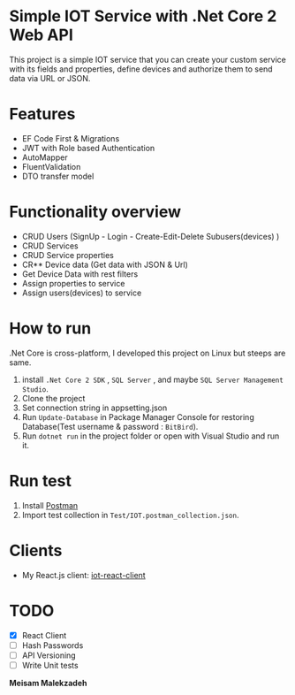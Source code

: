 # Simple IOT Service with .Net Core 2 Web API 

This project is a simple IOT service that you can create your custom service with its fields and properties, define devices and authorize them to send data via URL or JSON.

# Features
* EF Code First & Migrations
* JWT with Role based Authentication
* AutoMapper
* FluentValidation
* DTO transfer model

# Functionality overview
* CRUD Users (SignUp - Login - Create-Edit-Delete Subusers(devices) )
* CRUD Services
* CRUD Service properties
* CR** Device data (Get data with JSON & Url)
* Get Device Data with rest filters
* Assign properties to service
* Assign users(devices) to service

# How to run
.Net Core is cross-platform, I developed this project on Linux but steeps are same.
1. install `.Net Core 2 SDK` , `SQL Server` , and maybe `SQL Server Management Studio`.
2. Clone the project
3. Set connection string in appsetting.json
4. Run `Update-Database` in Package Manager Console for restoring Database(Test username & password : `BitBird`).
5. Run `dotnet run` in the project folder or open with Visual Studio and run it.

# Run test
1. Install [Postman](https://www.getpostman.com/)
2. Import test collection in `Test/IOT.postman_collection.json`.

# Clients
* My React.js client: [iot-react-client](https://github.com/MyBitBird/iot-react-client) 


# TODO
- [x] React Client 
- [ ] Hash Passwords
- [ ] API Versioning
- [ ] Write Unit tests

**Meisam Malekzadeh**
